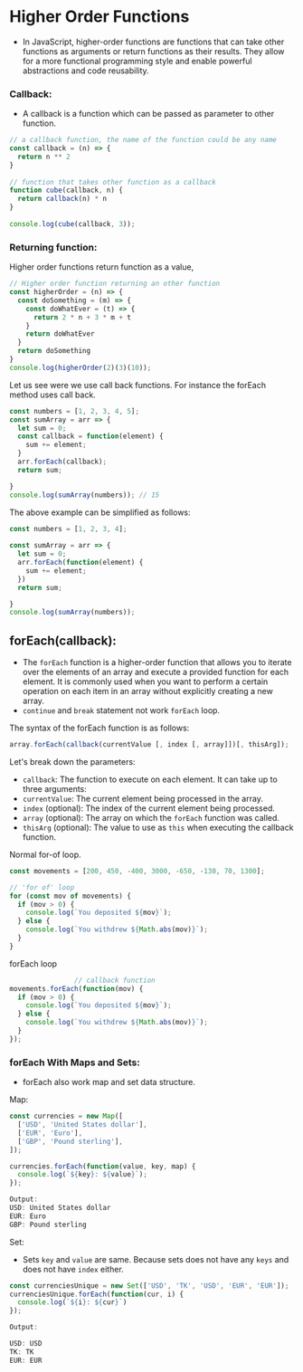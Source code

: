 # Higher Order Functions
- In JavaScript, higher-order functions are functions that can take other functions as arguments or return functions as their results. They allow for a more functional programming style and enable powerful abstractions and code reusability. 

### Callback:
- A callback is a function which can be passed as parameter to other function.
```javascript
// a callback function, the name of the function could be any name
const callback = (n) => {
  return n ** 2
}
​
// function that takes other function as a callback
function cube(callback, n) {
  return callback(n) * n
}
​
console.log(cube(callback, 3));
```

### Returning function:
Higher order functions return function as a value​,
```javascript
// Higher order function returning an other function
const higherOrder = (n) => {
  const doSomething = (m) => {
    const doWhatEver = (t) => {
      return 2 * n + 3 * m + t
    }
    return doWhatEver
  }
  return doSomething
}
console.log(higherOrder(2)(3)(10));
```
Let us see were we use call back functions. For instance the forEach method uses call back.
```javascript
const numbers = [1, 2, 3, 4, 5];
const sumArray = arr => {
  let sum = 0;
  const callback = function(element) {
    sum += element;
  }
  arr.forEach(callback);
  return sum;

}
console.log(sumArray(numbers)); // 15
```

The above example can be simplified as follows:
```javascript
const numbers = [1, 2, 3, 4];
​
const sumArray = arr => {
  let sum = 0;
  arr.forEach(function(element) {
    sum += element;
  })
  return sum;

}
console.log(sumArray(numbers));
```

## forEach(callback):
- The `forEach` function is a higher-order function that allows you to iterate over the elements of an array and execute a provided function for each element. It is commonly used when you want to perform a certain operation on each item in an array without explicitly creating a new array.
- `continue` and `break` statement not work `forEach` loop.

The syntax of the forEach function is as follows:
```javascript
array.forEach(callback(currentValue [, index [, array]])[, thisArg]);
```

Let's break down the parameters:

- `callback`: The function to execute on each element. It can take up to three arguments:
- `currentValue`: The current element being processed in the array.
- `index` (optional): The index of the current element being processed.
- `array` (optional): The array on which the `forEach` function was called.
- `thisArg` (optional): The value to use as `this` when executing the callback function.

Normal for-of loop.
```javascript
const movements = [200, 450, -400, 3000, -650, -130, 70, 1300];

// 'for of' loop
for (const mov of movements) {
  if (mov > 0) {
    console.log(`You deposited ${mov}`);
  } else {
    console.log(`You withdrew ${Math.abs(mov)}`);
  }
}
```

forEach loop
```javascript
                // callback function
movements.forEach(function(mov) {
  if (mov > 0) {
    console.log(`You deposited ${mov}`);
  } else {
    console.log(`You withdrew ${Math.abs(mov)}`);
  }
});
```

### forEach With Maps and Sets:
- forEach also work map and set data structure.

Map:
```javascript
const currencies = new Map([
  ['USD', 'United States dollar'],
  ['EUR', 'Euro'],
  ['GBP', 'Pound sterling'],
]);

currencies.forEach(function(value, key, map) {
  console.log(`${key}: ${value}`);
});

Output:
USD: United States dollar
EUR: Euro
GBP: Pound sterling
```

Set: 
- Sets `key` and `value` are same. Because sets does not have any `keys` and does not have `index` either.
```javascript
const currenciesUnique = new Set(['USD', 'TK', 'USD', 'EUR', 'EUR']);
currenciesUnique.forEach(function(cur, i) {
  console.log(`${i}: ${cur}`)
});

Output: 

USD: USD
TK: TK
EUR: EUR
```
